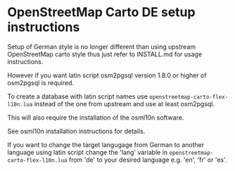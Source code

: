 # OpenStreetMap Carto DE setup instructions

Setup of German style is no longer different than using upstream
OpenStreetMap carto style thus just refer to INSTALL.md for usage
instructions.

However if you want latin script osm2pgsql version 1.8.0 or higher of
osm2pgsql is required.

To create a database with latin script names use
```openstreetmap-carto-flex-l10n.lua``` instead of the one from upstream and
use at least osm2pgsql.

This will also require the installation of the osml10n software.

See osml10n installation instructions for details.

If you want to change the target langugage from German to another language
using latin script change the 'lang' variable in
```openstreetmap-carto-flex-l10n.lua``` from 'de' to your desired language
e.g.  'en', 'fr' or 'es'.

